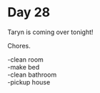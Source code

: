 # Day 28

Taryn is coming over tonight!

Chores.

-clean room  
-make bed  
-clean bathroom  
-pickup house
